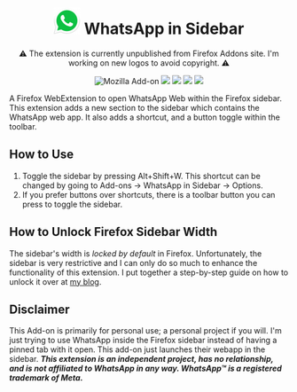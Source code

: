 <h1 align=center><img src="/icons/48x48.png" /> WhatsApp in Sidebar</h1>

<p align=center>⚠ The extension is currently unpublished from Firefox Addons site. I'm working on new logos to avoid copyright. ⚠</p>

<p align=center>
<img alt="Mozilla Add-on" src="https://img.shields.io/amo/v/%7B34a257f3-adfe-460d-b6ca-7dd18d18506b%7D?style=for-the-badge">
<img src="https://img.shields.io/amo/rating/%7B34a257f3-adfe-460d-b6ca-7dd18d18506b%7D?style=for-the-badge" />
<img src="https://img.shields.io/amo/dw/%7B34a257f3-adfe-460d-b6ca-7dd18d18506b%7D?style=for-the-badge" />
<img src="https://img.shields.io/amo/users/%7B34a257f3-adfe-460d-b6ca-7dd18d18506b%7D?style=for-the-badge" />
<img src="https://img.shields.io/github/license/datastring/firefox-telegram-in-sidebar?style=for-the-badge" />
</p>

A Firefox WebExtension to open WhatsApp Web within the Firefox sidebar. This extension adds a new section to the sidebar which contains the WhatsApp web app. It also adds a shortcut, and a button toggle within the toolbar.

## How to Use

1. Toggle the sidebar by pressing Alt+Shift+W. This shortcut can be changed by going to Add-ons -> WhatsApp in Sidebar -> Options.
2. If you prefer buttons over shortcuts, there is a toolbar button you can press to toggle the sidebar.

## How to Unlock Firefox Sidebar Width

The sidebar's width is *locked by default* in Firefox. Unfortunately, the sidebar is very restrictive and I can only do so much to enhance the functionality of this extension. I put together a step-by-step guide on how to unlock it over at [my blog](https://stressed.dev/unlock-max-width-of-firefoxs-sidebar/).

## Disclaimer

This Add-on is primarily for personal use; a personal project if you will. I'm just trying to use WhatsApp inside the Firefox sidebar instead of having a pinned tab with it open. This add-on just launches their webapp in the sidebar. ***This extension is an independent project, has no relationship, and is not affiliated to WhatsApp in any way. WhatsApp™ is a registered trademark of Meta.***
